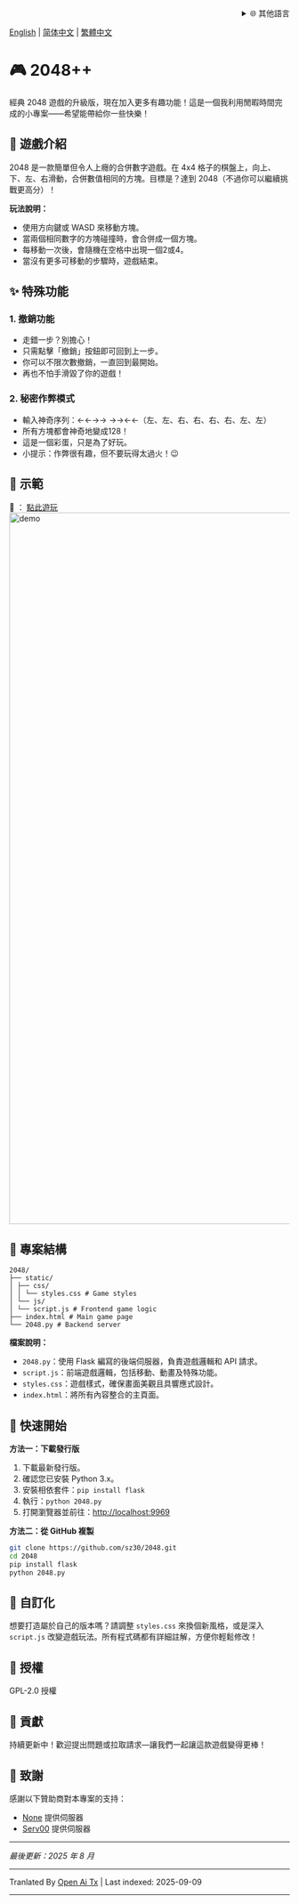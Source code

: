 <div align="right">
  <details>
    <summary >🌐 其他語言</summary>
    <div>
      <div align="center">
        <a href="https://openaitx.github.io/view.html?user=sz30&project=2048-magic&lang=ja">日本語</a>
        | <a href="https://openaitx.github.io/view.html?user=sz30&project=2048-magic&lang=ko">한국어</a>
        | <a href="https://openaitx.github.io/view.html?user=sz30&project=2048-magic&lang=hi">हिन्दी</a>
        | <a href="https://openaitx.github.io/view.html?user=sz30&project=2048-magic&lang=th">ไทย</a>
        | <a href="https://openaitx.github.io/view.html?user=sz30&project=2048-magic&lang=fr">Français</a>
        | <a href="https://openaitx.github.io/view.html?user=sz30&project=2048-magic&lang=de">Deutsch</a>
        | <a href="https://openaitx.github.io/view.html?user=sz30&project=2048-magic&lang=es">Español</a>
        | <a href="https://openaitx.github.io/view.html?user=sz30&project=2048-magic&lang=it">Itapano</a>
        | <a href="https://openaitx.github.io/view.html?user=sz30&project=2048-magic&lang=ru">Русский</a>
        | <a href="https://openaitx.github.io/view.html?user=sz30&project=2048-magic&lang=pt">Português</a>
        | <a href="https://openaitx.github.io/view.html?user=sz30&project=2048-magic&lang=nl">Nederlands</a>
        | <a href="https://openaitx.github.io/view.html?user=sz30&project=2048-magic&lang=pl">Polski</a>
        | <a href="https://openaitx.github.io/view.html?user=sz30&project=2048-magic&lang=ar">العربية</a>
        | <a href="https://openaitx.github.io/view.html?user=sz30&project=2048-magic&lang=fa">فارسی</a>
        | <a href="https://openaitx.github.io/view.html?user=sz30&project=2048-magic&lang=tr">Türkçe</a>
        | <a href="https://openaitx.github.io/view.html?user=sz30&project=2048-magic&lang=vi">Tiếng Việt</a>
        | <a href="https://openaitx.github.io/view.html?user=sz30&project=2048-magic&lang=id">Bahasa Indonesia</a>
      </div>
    </div>
  </details>
</div>


[English](https://raw.githubusercontent.com/sz30/2048--/main/README.md) | [简体中文](https://raw.githubusercontent.com/sz30/2048--/main/README.zh-CN.md) | [繁體中文](https://raw.githubusercontent.com/sz30/2048--/main/README.zh-TW.md)

# 🎮 2048++

經典 2048 遊戲的升級版，現在加入更多有趣功能！這是一個我利用閒暇時間完成的小專案——希望能帶給你一些快樂！

## 🎯 遊戲介紹

2048 是一款簡單但令人上癮的合併數字遊戲。在 4x4 格子的棋盤上，向上、下、左、右滑動，合併數值相同的方塊。目標是？達到 2048（不過你可以繼續挑戰更高分）！

**玩法說明：**
- 使用方向鍵或 WASD 來移動方塊。
- 當兩個相同數字的方塊碰撞時，會合併成一個方塊。
- 每移動一次後，會隨機在空格中出現一個2或4。
- 當沒有更多可移動的步驟時，遊戲結束。

## ✨ 特殊功能

### 1. 撤銷功能
- 走錯一步？別擔心！
- 只需點擊「撤銷」按鈕即可回到上一步。
- 你可以不限次數撤銷，一直回到最開始。
- 再也不怕手滑毀了你的遊戲！

### 2. 秘密作弊模式
- 輸入神奇序列：←←→→ →→←←（左、左、右、右、右、右、左、左）
- 所有方塊都會神奇地變成128！
- 這是一個彩蛋，只是為了好玩。
- 小提示：作弊很有趣，但不要玩得太過火！😉

## 🎯 示範

🎯 ： [點此遊玩](http://34.150.49.127:5000/)
<img width="1279" alt="demo" src="https://github.com/user-attachments/assets/0df2c956-b6d9-4371-a916-f6ac3ae642be" />



## 📁 專案結構
```
2048/
├── static/
│ ├── css/
│ │ └── styles.css # Game styles
│ └── js/
│ └── script.js # Frontend game logic
├── index.html # Main game page
└── 2048.py # Backend server
```
**檔案說明：**
- `2048.py`：使用 Flask 編寫的後端伺服器，負責遊戲邏輯和 API 請求。
- `script.js`：前端遊戲邏輯，包括移動、動畫及特殊功能。
- `styles.css`：遊戲樣式，確保畫面美觀且具響應式設計。
- `index.html`：將所有內容整合的主頁面。

## 🚀 快速開始

**方法一：下載發行版**
1. 下載最新發行版。
2. 確認您已安裝 Python 3.x。
3. 安裝相依套件：`pip install flask`
4. 執行：`python 2048.py`
5. 打開瀏覽器並前往：[http://localhost:9969](http://localhost:9969)

**方法二：從 GitHub 複製**
```bash
git clone https://github.com/sz30/2048.git
cd 2048
pip install flask
python 2048.py
```
## 🎨 自訂化

想要打造屬於自己的版本嗎？請調整 `styles.css` 來換個新風格，或是深入 `script.js` 改變遊戲玩法。所有程式碼都有詳細註解，方便你輕鬆修改！

## 📝 授權

GPL-2.0 授權

## 🤝 貢獻

持續更新中！歡迎提出問題或拉取請求—讓我們一起讓這款遊戲變得更棒！


## 🙏 致謝

感謝以下贊助商對本專案的支持：
- [None](https://#/) 提供伺服器
- [Serv00](https://www.serv00.com/) 提供伺服器

---
_最後更新：2025 年 8 月_





---

Tranlated By [Open Ai Tx](https://github.com/OpenAiTx/OpenAiTx) | Last indexed: 2025-09-09

---